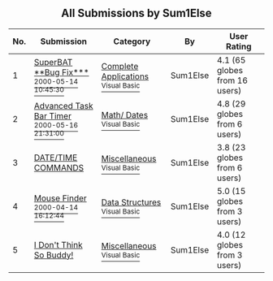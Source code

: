 ﻿<div align="center">

## All Submissions by Sum1Else

</div>

No.  | Submission | Category | By   | User Rating
---- | ---------- | -------- | ---- | -----------
1 | [SuperBAT \*\*Bug Fix\*\*\*<br /><sup>2000-05-14 10:45:30</sup>](https://github.com/Planet-Source-Code/sum1else-superbat-bug-fix__1-8073) | [Complete Applications<br /><sup>Visual Basic</sup>](../ByCategory/complete-applications__1-27.md) | Sum1Else | 4.1 (65 globes from 16 users)
2 | [Advanced Task Bar Timer<br /><sup>2000-05-16 21:31:00</sup>](https://github.com/Planet-Source-Code/sum1else-advanced-task-bar-timer__1-8148) | [Math/ Dates<br /><sup>Visual Basic</sup>](../ByCategory/math-dates__1-37.md) | Sum1Else | 4.8 (29 globes from 6 users)
3 | [DATE/TIME COMMANDS<br />](https://github.com/Planet-Source-Code/sum1else-date-time-commands__1-8075) | [Miscellaneous<br /><sup>Visual Basic</sup>](../ByCategory/miscellaneous__1-1.md) | Sum1Else | 3.8 (23 globes from 6 users)
4 | [Mouse Finder<br /><sup>2000-04-14 16:12:44</sup>](https://github.com/Planet-Source-Code/sum1else-mouse-finder__1-7307) | [Data Structures<br /><sup>Visual Basic</sup>](../ByCategory/data-structures__1-33.md) | Sum1Else | 5.0 (15 globes from 3 users)
5 | [I Don't Think So Buddy\!<br />](https://github.com/Planet-Source-Code/sum1else-i-don-t-think-so-buddy__1-7402) | [Miscellaneous<br /><sup>Visual Basic</sup>](../ByCategory/miscellaneous__1-1.md) | Sum1Else | 4.0 (12 globes from 3 users)
